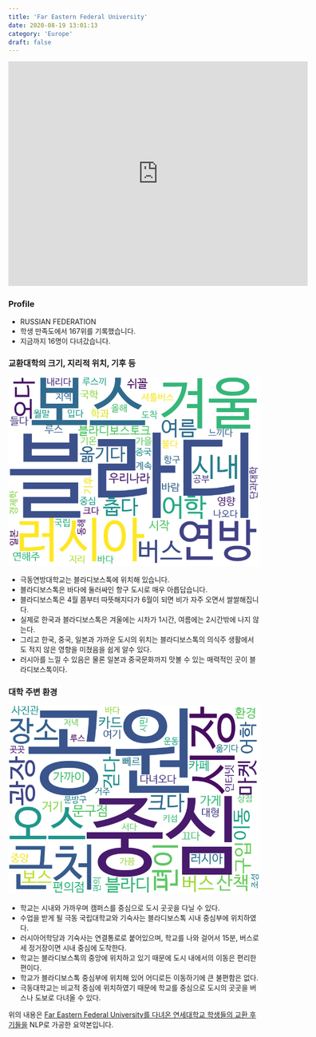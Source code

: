 ```yaml
---
title: 'Far Eastern Federal University'
date: 2020-08-19 13:01:13
category: 'Europe'
draft: false
---
```


<iframe
width="600"
height="450"
frameborder="0" style="border:0"
src="https://www.google.com/maps/embed/v1/place?key=AIzaSyC9e1AME-pVmWC4hBpFdu5S4dKzyepa3HQ&q=Far+Eastern+Federal+University&center=43.119189,131.88586999999998&zoom=14" allowfullscreen>
</iframe>

### Profile

* RUSSIAN FEDERATION
* 학생 만족도에서 167위를 기록했습니다.
* 지금까지 16명이 다녀갔습니다. 

### 교환대학의 크기, 지리적 위치, 기후 등

![gen_info-WordCloud](../univ_wordclouds_okt/gen_info/RU000001_gen_info_okt.png)

* 극동연방대학교는 블라디보스톡에 위치해 있습니다.
* 블라디보스톡은 바다에 둘러싸인 항구 도시로 매우 아릅답습니다.
* 블라디보스톡은 4월 쯤부터 따뜻해지다가 6월이 되면 비가 자주 오면서 쌀쌀해집니다.
* 실제로 한국과 블라디보스톡은 겨울에는 시차가 1시간, 여름에는 2시간밖에 나지 않는다.
* 그리고 한국, 중국, 일본과 가까운 도시의 위치는 블라디보스톡의 의식주 생활에서도 적지 않은 영향을 미쳤음을 쉽게 알수 있다.
* 러시아를 느낄 수 있음은 물론 일본과 중국문화까지 맛볼 수 있는 매력적인 곳이 블라디보스톡이다.


### 대학 주변 환경

![env_info-WordCloud](../univ_wordclouds_okt/env_info/RU000001_env_info_okt.png)

* 학교는 시내와 가까우며 캠퍼스를 중심으로 도시 곳곳을 다닐 수 있다.
* 수업을 받게 될 극동 국립대학교와 기숙사는 블라디보스톡 시내 중심부에 위치하였다.
* 러시아어학당과 기숙사는 연결통로로 붙어있으며, 학교를 나와 걸어서 15분, 버스로 세 정거장이면 시내 중심에 도착한다.
* 학교는 블라디보스톡의 중앙에 위치하고 있기 때문에 도시 내에서의 이동은 편리한 편이다.
* 학교가 블라디보스톡 중심부에 위치해 있어 어디로든 이동하기에 큰 불편함은 없다.
* 극동대학교는 비교적 중심에 위치하였기 때문에 학교를 중심으로 도시의 곳곳을 버스나 도보로 다녀올 수 있다.


위의 내용은 [Far Eastern Federal University를 다녀온 연세대학교 학생들의 교환 후기들을](http://oia.yonsei.ac.kr/partner/expReport.asp?ucode=RU000001&bgbn=A) NLP로 가공한 요약본입니다. 
